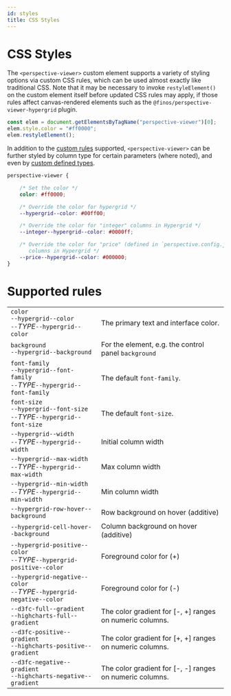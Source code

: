 ```yaml
---
id: styles
title: CSS Styles
---
```


# CSS Styles

The `<perspective-viewer>` custom element supports a variety of styling options
via custom CSS rules, which can be used almost exactly like traditional CSS.
Note that it may be necessary to invoke `restyleElement()` on the custom element
itself before updated CSS rules may apply, if those rules affect canvas-rendered
elements such as the `@finos/perspective-viewer-hypergrid` plugin.

```javascript
const elem = document.getElementsByTagName("perspective-viewer")[0];
elem.style.color = "#ff0000";
elem.restyleElement();
```

In addition to the [custom rules](styles) supported, `<perspective-viewer>` can be
further styled by column type for certain parameters (where noted), and even
by [custom defined types]().

```css
perspective-viewer {

    /* Set the color */
    color: #ff0000;   

    /* Override the color for hypergrid */
    --hypergrid--color: #00ff00; 

    /* Override the color for "integer" columns in Hypergrid */
    --integer--hypergrid--color: #0000ff; 

    /* Override the color for "price" (defined in `perspective.config.js`)
       columns in Hypergrid */
    --price--hypergrid--color: #000000; 
}
```

# Supported rules

|||
|:--|:--|
|`color`<br/>`--hypergrid--color`<br/>`--`_TYPE_`--hypergrid--color`|The primary text and interface color.|
|`background`<br/>`--hypergrid--background`|For the element, e.g. the control panel `background`|
|`font-family`<br/>`--hypergrid--font-family`<br/>`--`_TYPE_`--hypergrid--font-family`|The default `font-family`.|
|`font-size`<br/>`--hypergrid--font-size`<br/>`--`_TYPE_`--hypergrid--font-size`|The default `font-size`.|
|`--hypergrid--width`<br/>`--`_TYPE_`--hypergrid--width`|Initial column width|
|`--hypergrid--max-width`<br/>`--`_TYPE_`--hypergrid--max-width`|Max column width|
|`--hypergrid--min-width`<br/>`--`_TYPE_`--hypergrid--min-width`|Min column width|
|`--hypergrid-row-hover--background`|Row background on hover (additive)|
|`--hypergrid-cell-hover--background`|Column background on hover (additive)|
|`--hypergrid-positive--color`<br/>`--`_TYPE_`--hypergrid-positive--color`|Foreground color for (+)|
|`--hypergrid-negative--color`<br/>`--`_TYPE_`--hypergrid-negative--color`|Foreground color for (-)|
|`--d3fc-full--gradient`<br/>`--highcharts-full--gradient`|The color gradient for [-, +] ranges on numeric columns.|
|`--d3fc-positive--gradient`<br/>`--highcharts-positive--gradient`|The color gradient for [+, +] ranges on numeric columns.|
|`--d3fc-negative--gradient`<br/>`--highcharts-negative--gradient`|The color gradient for [-, -] ranges on numeric columns.|

